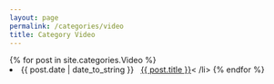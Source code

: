 ```yaml
---
layout: page
permalink: /categories/video
title: Category Video
---
```



<div id="archives">
  <div class="archive-group">
    {% for post in site.categories.Video %}
       <li>
          <span>{{ post.date | date_to_string }}</span> &nbsp; 
          <a href="{{ post.url }}">{{ post.title }}</a><
       /li>
    {% endfor %}
  </div>
</div>